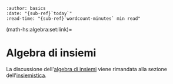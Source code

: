 ```{article-info}
:author: basics
:date: "{sub-ref}`today`"
:read-time: "{sub-ref}`wordcount-minutes` min read"
```

(math-hs:algebra:set:link)=
# Algebra di insiemi

La discussione dell'[algebra di insiemi](math-hs:set:algebra) viene rimandata alla sezione dell'[insiemistica](math-hs:set).
